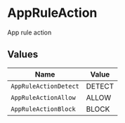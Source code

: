 # AppRuleAction

App rule action


## Values

| Name                  | Value                 |
| --------------------- | --------------------- |
| `AppRuleActionDetect` | DETECT                |
| `AppRuleActionAllow`  | ALLOW                 |
| `AppRuleActionBlock`  | BLOCK                 |
